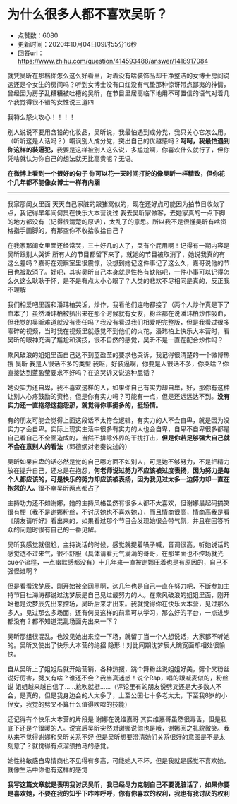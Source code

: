 # 为什么很多人都不喜欢吴昕？
- 点赞数：6080
- 更新时间：2020年10月04日09时55分16秒
- 回答url：https://www.zhihu.com/question/414593488/answer/1418917084
<body>
 <p data-pid="KyXqYarR">就凭吴昕在那档你怎么这么好看里，对着没有啥装饰品却干净整洁的女博士房间说 这还是个女生的房间吗？听到女博士没有口红没有气垫那种惊讶带点鄙夷的神情，曾经因为房子乱糟糟被吐槽的吴昕，在节目里居高临下地用不可置信的语气对着几个我觉得很不错的女性说三道四</p>
 <p data-pid="L_7-nRbu">我特么怒火攻心！！！！</p>
 <p data-pid="mxluQMRM">别人说说不要用含铅的化妆品，吴昕说，我最怕遇到成分党，我只关心它怎么用。（听听这是人话吗？）嘲讽别人成分党，突出自己的优越感吗？<b>呵呵，我最怕遇到你这样的装逼犯，</b>我要是这样被别人这么说，多尴尬啊，你喜欢什么就行了，但你凭啥就认为你自己的想法就无比高贵呢？无语。</p>
 <p data-pid="Li3JX4yn"><b>在微博上看到一个很好的句子 你可以花一天时间打扮的像吴昕一样精致，但你花个几年都不能像女博士一样有内涵</b></p>
 <hr>
 <p data-pid="8zNcsjn7">我家那闺女里面 天天自己家脏的跟猪窝似的，现在还好点可能因为拍节目收敛了点，我记得早年间何炅在快乐大本营说过 我去吴昕家做客，去她家真的一点下脚的地方都没有（记得很清楚的原话），太乱了的意思。所以我不是很懂吴昕有啥资格指手画脚的，有那空你不收拾收拾自己？</p>
 <p data-pid="BFMf5i8v">在我家那闺女里面还经常哭，三十好几的人了，哭有个屁用啊！记得有一期内容是 吴昕跟别人哭诉 所有人的节目都留下来了，就她的节目被取消了，她说我真的有这么差吗？嘉哥在观察室里很震惊，没想到她记这件事记了这么久，嘉哥说他的节目也被取消了。好吧，其实吴昕自己本身就是性格有缺陷吧，一件小事可以记得怎么久这么耿耿于怀，是不是有点太小心眼了？人类的悲欢不尽相同是真的，反正我不理解</p>
 <p data-pid="_6dZwlFG">我们相爱吧里面和潘玮柏哭诉，炒作，我看他们连吻都接了（两个人炒作真是下了血本了）虽然潘玮柏被扒出来在那个时候就有女友，粉丝都在说潘玮柏炒作吸血，但我觉的吴昕难道就没有责任吗？我没有看过我们相爱吧完整版，但是我看过很多零碎的视频，当时我在视频里就感觉不到他们的火花，潘玮柏上快乐大本营时，看吴昕的眼神充满了尴尬和演技，很不自然的感觉，吴昕不是一直在配合炒作吗？</p>
 <p data-pid="FywEtwIR">乘风破浪的姐姐里面自己达不到蓝盈莹的要求也哭诉，我记得很清楚的一个微博热搜 吴昕 我是人很话不多的类型 我呕，好装逼啊，你要是人很话不多，你哭啥？你直接达到蓝盈莹要求不好吗？在这哭诉又说这种屁话？</p>
 <p data-pid="7b0fzS3_">她没实力还自卑，我不喜欢这样的人，如果你自己有实力却自卑，好，那你有这种让别人心疼鼓励的资格，但是你有实力吗？可能有一点，但是还远远达不到。<b>没有实力还一直抱怨这抱怨那，就觉得你事挺多的，挺矫情。</b></p>
 <p data-pid="l9ax4DfR">有的朋友可能会觉得上面这段话不太符合逻辑，有实力的人不会自卑，就是因为没实力才会自卑。实际上现实生活中很多有实力的人也会自卑，自卑不自卑很多都是自己看自己不全面造成的，当然不排除外界的干扰打击，<b>但是你若足够强大自己就不会在意别人的看法</b>（郭德纲对老秦说过的）</p>
 <p data-pid="5xucS_zt">吴昕如果自卑的话必然是觉的自己哪方面不如别人，可是她不够努力，不是把精力放在提升自己，还总是在抱怨，<b>何老师说过努力不应该被过度表扬，因为努力是每个人都应该的，可是快乐的努力却应该被表扬，因为我见过太多一边努力却一直在抱怨的人。</b>很不幸吴昕两点都占了</p>
 <p data-pid="iQZEbwsZ">主持功力还不如谢娜，她的主持风格虽然有很多人都不太喜欢，但谢娜最起码搞笑很有梗（我不是谢娜粉丝，不讨厌她也不喜欢她，），而且情商很高，情商高我是看《朋友请听好》看出来的，如果看过那个节目会发现她很会带气氛，并且在回答听众的问题时很有自己的一番见解。</p>
 <p data-pid="ShmNJH6z">吴昕我感觉就很尬，主持说话的时候，感觉就提着嗓子喊，音调很高，听她说话的感觉透不过来气，很不舒服（具体请看元气满满的哥哥，在那里面也不控场就光cue个流程，一点幽默感都没有）十几年来一直被谢娜压着也是有原因的，自己不强怪谁啊？</p>
 <p data-pid="l65rJLSa">但是看看沈梦辰，刚开始被全网黑啊，这几年也是自己一直在努力吧，不断参加主持节目杜海涛都说过沈梦辰是自己见过最努力的人。在乘风破浪的姐姐里面，刚开始也是沈梦辰先出来控场，吴昕后来才出来。我就觉得你在快乐大本营，见过那么多人，见过那么多场面，还有何炅这样的前辈可以学习，那么好的平台，一点进步都没有？都不知道混乱场面先出来一下？</p>
 <p data-pid="ydJLyx1U">吴昕那组很混乱，也没见她出来控一下场，就留丁当一个人想说话，大家都不听她的。吴昕又使出了快乐大本营的绝招 隐形！对比同期沈梦辰大碗宽面却相处很愉快。</p>
 <p data-pid="trxZdNYW">自从吴昕上了姐姐后就开始营销，各种热搜，跳个舞粉丝说姐姐好美，劈个叉粉丝说好厉害，劈叉有啥？谁还不会？我当真迷惑！说个Rap，唱的跟喊麦似的，粉丝说 姐姐越来越自信了……尬吹就挺……（评论里有的朋友说劈叉还是大多数人不会，是真的，但是我身边会的人太多了，上至公园七十多老太太，下至我8岁的小侄女，我觉的劈叉不算什么值得吹嘘的技能）</p>
 <p data-pid="5GcS5ynI">还记得有个快乐大本营的片段是 谢娜在说维嘉哥 其实维嘉哥虽然很毒舌，但是私底下还是个很暖的人。说完后吴昕突然对谢娜说你也是哦，谢娜回之礼貌微笑。我从来不觉得谢娜和吴昕关系不好 但是吴昕想要澄清她们关系很好的意图是不是太刻意了？就觉得有点溜须拍马的感觉。</p>
 <p data-pid="W7Bert2r">她性格敏感自卑情商也不见得有多高，可能她人不坏，但是我就是感觉不喜欢她，就像生活中你也有这样的感觉</p>
 <p data-pid="EC2eIQez"><b>我写这篇文章就是表明我讨厌吴昕，我已经尽力克制自己不要说脏话了，如果你要是喜欢她，不要在我的知乎下咋咋呼呼，你有你喜欢的权利，我也有我讨厌的权利</b></p>
</body>